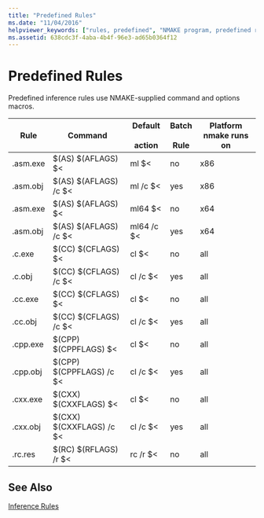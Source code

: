 ```yaml
---
title: "Predefined Rules"
ms.date: "11/04/2016"
helpviewer_keywords: ["rules, predefined", "NMAKE program, predefined rules", "predefined rules in NMAKE"]
ms.assetid: 638cdc3f-4aba-4b4f-96e3-ad65b0364f12
---
```

# Predefined Rules

Predefined inference rules use NMAKE-supplied command and options macros.

|Rule|Command|Default<br /><br /> action|Batch<br /><br /> Rule|Platform nmake runs on|
|----------|-------------|------------------------|--------------------|----------------------------|
|.asm.exe|$(AS) $(AFLAGS) $<|ml $<|no|x86|
|.asm.obj|$(AS) $(AFLAGS) /c $<|ml /c $<|yes|x86|
|.asm.exe|$(AS) $(AFLAGS) $<|ml64 $<|no|x64|
|.asm.obj|$(AS) $(AFLAGS) /c $<|ml64 /c $<|yes|x64|
|.c.exe|$(CC) $(CFLAGS) $<|cl $<|no|all|
|.c.obj|$(CC) $(CFLAGS) /c $<|cl /c $<|yes|all|
|.cc.exe|$(CC) $(CFLAGS) $<|cl $<|no|all|
|.cc.obj|$(CC) $(CFLAGS) /c $<|cl /c $<|yes|all|
|.cpp.exe|$(CPP) $(CPPFLAGS) $<|cl $<|no|all|
|.cpp.obj|$(CPP) $(CPPFLAGS) /c $<|cl /c $<|yes|all|
|.cxx.exe|$(CXX) $(CXXFLAGS) $<|cl $<|no|all|
|.cxx.obj|$(CXX) $(CXXFLAGS) /c $<|cl /c $<|yes|all|
|.rc.res|$(RC) $(RFLAGS) /r $<|rc /r $<|no|all|

## See Also

[Inference Rules](../build/inference-rules.md)